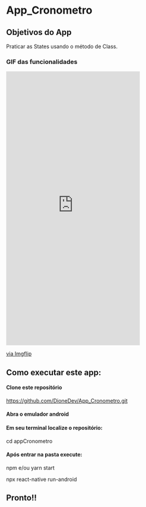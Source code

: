 # App_Cronometro

## Objetivos do App

Praticar as States usando o método de Class.

### GIF das funcionalidades

<div style="width:360px;max-width:100%;"><div style="height:0;padding-bottom:205.28%;position:relative;"><iframe width="360" height="739" style="position:absolute;top:0;left:0;width:100%;height:100%;" frameBorder="0" src="https://imgflip.com/embed/4n2kat"></iframe></div><p><a href="https://imgflip.com/gif/4n2kat">via Imgflip</a></p></div>

## Como executar este app:
#### Clone este repositório
https://github.com/DioneDev/App_Cronometro.git

#### Abra o emulador android

#### Em seu terminal localize o repositório:
cd appCronometro

#### Após entrar na pasta execute:

npm e/ou yarn start

npx react-native run-android

## Pronto!!
